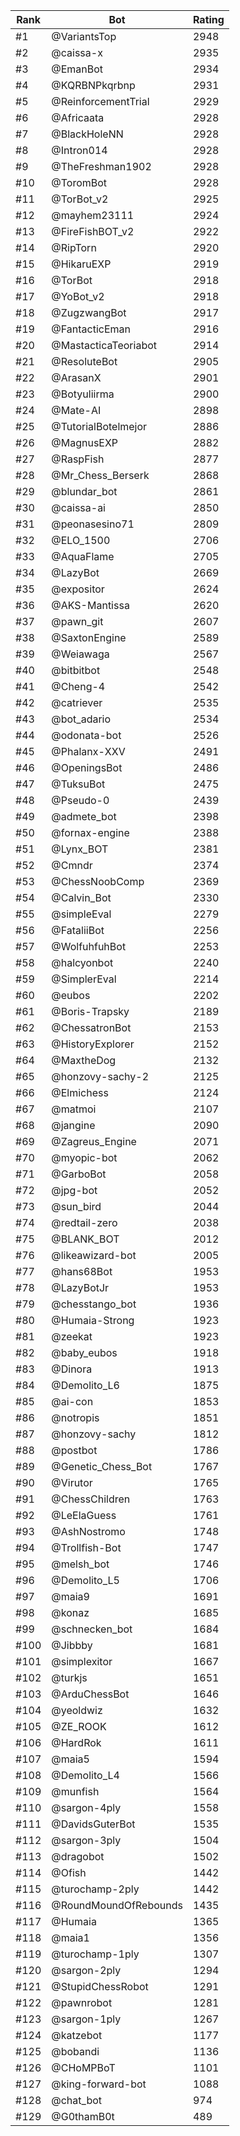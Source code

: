 Rank|Bot|Rating
---|---|---
#1|@VariantsTop|2948
#2|@caissa-x|2935
#3|@EmanBot|2934
#4|@KQRBNPkqrbnp|2931
#5|@ReinforcementTrial|2929
#6|@Africaata|2928
#7|@BlackHoleNN|2928
#8|@Intron014|2928
#9|@TheFreshman1902|2928
#10|@ToromBot|2928
#11|@TorBot_v2|2925
#12|@mayhem23111|2924
#13|@FireFishBOT_v2|2922
#14|@RipTorn|2920
#15|@HikaruEXP|2919
#16|@TorBot|2918
#17|@YoBot_v2|2918
#18|@ZugzwangBot|2917
#19|@FantacticEman|2916
#20|@MastacticaTeoriabot|2914
#21|@ResoluteBot|2905
#22|@ArasanX|2901
#23|@Botyuliirma|2900
#24|@Mate-AI|2898
#25|@TutorialBotelmejor|2886
#26|@MagnusEXP|2882
#27|@RaspFish|2877
#28|@Mr_Chess_Berserk|2868
#29|@blundar_bot|2861
#30|@caissa-ai|2850
#31|@peonasesino71|2809
#32|@ELO_1500|2706
#33|@AquaFlame|2705
#34|@LazyBot|2669
#35|@expositor|2624
#36|@AKS-Mantissa|2620
#37|@pawn_git|2607
#38|@SaxtonEngine|2589
#39|@Weiawaga|2567
#40|@bitbitbot|2548
#41|@Cheng-4|2542
#42|@catriever|2535
#43|@bot_adario|2534
#44|@odonata-bot|2526
#45|@Phalanx-XXV|2491
#46|@OpeningsBot|2486
#47|@TuksuBot|2475
#48|@Pseudo-0|2439
#49|@admete_bot|2398
#50|@fornax-engine|2388
#51|@Lynx_BOT|2381
#52|@Cmndr|2374
#53|@ChessNoobComp|2369
#54|@Calvin_Bot|2330
#55|@simpleEval|2279
#56|@FataliiBot|2256
#57|@WolfuhfuhBot|2253
#58|@halcyonbot|2240
#59|@SimplerEval|2214
#60|@eubos|2202
#61|@Boris-Trapsky|2189
#62|@ChessatronBot|2153
#63|@HistoryExplorer|2152
#64|@MaxtheDog|2132
#65|@honzovy-sachy-2|2125
#66|@Elmichess|2124
#67|@matmoi|2107
#68|@jangine|2090
#69|@Zagreus_Engine|2071
#70|@myopic-bot|2062
#71|@GarboBot|2058
#72|@jpg-bot|2052
#73|@sun_bird|2044
#74|@redtail-zero|2038
#75|@BLANK_BOT|2012
#76|@likeawizard-bot|2005
#77|@hans68Bot|1953
#78|@LazyBotJr|1953
#79|@chesstango_bot|1936
#80|@Humaia-Strong|1923
#81|@zeekat|1923
#82|@baby_eubos|1918
#83|@Dinora|1913
#84|@Demolito_L6|1875
#85|@ai-con|1853
#86|@notropis|1851
#87|@honzovy-sachy|1812
#88|@postbot|1786
#89|@Genetic_Chess_Bot|1767
#90|@Virutor|1765
#91|@ChessChildren|1763
#92|@LeElaGuess|1761
#93|@AshNostromo|1748
#94|@Trollfish-Bot|1747
#95|@melsh_bot|1746
#96|@Demolito_L5|1706
#97|@maia9|1691
#98|@konaz|1685
#99|@schnecken_bot|1684
#100|@Jibbby|1681
#101|@simplexitor|1667
#102|@turkjs|1651
#103|@ArduChessBot|1646
#104|@yeoldwiz|1632
#105|@ZE_ROOK|1612
#106|@HardRok|1611
#107|@maia5|1594
#108|@Demolito_L4|1566
#109|@munfish|1564
#110|@sargon-4ply|1558
#111|@DavidsGuterBot|1535
#112|@sargon-3ply|1504
#113|@dragobot|1502
#114|@Ofish|1442
#115|@turochamp-2ply|1442
#116|@RoundMoundOfRebounds|1435
#117|@Humaia|1365
#118|@maia1|1356
#119|@turochamp-1ply|1307
#120|@sargon-2ply|1294
#121|@StupidChessRobot|1291
#122|@pawnrobot|1281
#123|@sargon-1ply|1267
#124|@katzebot|1177
#125|@bobandi|1136
#126|@CHoMPBoT|1101
#127|@king-forward-bot|1088
#128|@chat_bot|974
#129|@G0thamB0t|489
